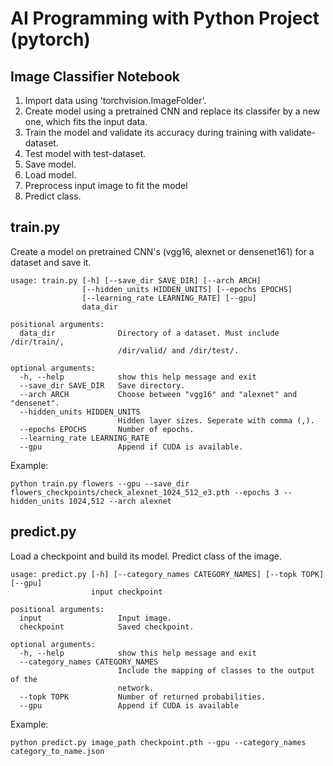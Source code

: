 # AI Programming with Python Project (pytorch)

## Image Classifier Notebook
1. Import data using 'torchvision.ImageFolder'.
2. Create model using a pretrained CNN and replace its classifer by a new one, which fits the input data.
3. Train the model and validate its accuracy during training with validate-dataset.
4. Test model with test-dataset.
5. Save model.
6. Load model.
7. Preprocess input image to fit the model
8. Predict class.

## train.py
Create a model on pretrained CNN's (vgg16, alexnet or densenet161) for a dataset and save it.

```
usage: train.py [-h] [--save_dir SAVE_DIR] [--arch ARCH]
                [--hidden_units HIDDEN_UNITS] [--epochs EPOCHS]
                [--learning_rate LEARNING_RATE] [--gpu]
                data_dir

positional arguments:
  data_dir              Directory of a dataset. Must include /dir/train/,
                        /dir/valid/ and /dir/test/.

optional arguments:
  -h, --help            show this help message and exit
  --save_dir SAVE_DIR   Save directory.
  --arch ARCH           Choose between "vgg16" and "alexnet" and "densenet".
  --hidden_units HIDDEN_UNITS
                        Hidden layer sizes. Seperate with comma (,).
  --epochs EPOCHS       Number of epochs.
  --learning_rate LEARNING_RATE
  --gpu                 Append if CUDA is available.
```

Example:

```
python train.py flowers --gpu --save_dir flowers_checkpoints/check_alexnet_1024_512_e3.pth --epochs 3 --hidden_units 1024,512 --arch alexnet
```

## predict.py
Load a checkpoint and build its model. Predict class of the image.

```
usage: predict.py [-h] [--category_names CATEGORY_NAMES] [--topk TOPK] [--gpu]
                  input checkpoint

positional arguments:
  input                 Input image.
  checkpoint            Saved checkpoint.

optional arguments:
  -h, --help            show this help message and exit
  --category_names CATEGORY_NAMES
                        Include the mapping of classes to the output of the
                        network.
  --topk TOPK           Number of returned probabilities.
  --gpu                 Append if CUDA is available
```

Example:

```
python predict.py image_path checkpoint.pth --gpu --category_names category_to_name.json 
```
